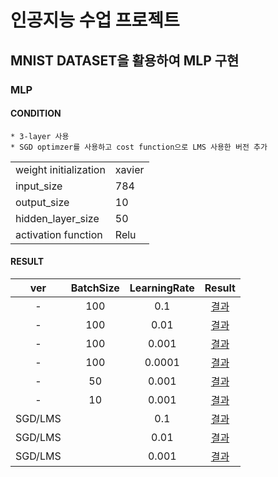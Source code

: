 # 인공지능 수업 프로젝트
## MNIST DATASET을 활용하여 MLP 구현

### MLP

#### CONDITION
    * 3-layer 사용
    * SGD optimzer를 사용하고 cost function으로 LMS 사용한 버전 추가

|     |     |
| :-- | :-- |
| weight initialization | xavier |
| input_size | 784 |
| output_size | 10 |
| hidden_layer_size | 50 |
| activation function | Relu |
#### RESULT

| ver | BatchSize | LearningRate | Result |
| :---: | :---: | :---: | :---: |
| - | 100 | 0.1 | [결과](img/MLP_1.jpg) |
| - | 100 | 0.01 | [결과](img/MLP_2.jpg) |
| - | 100 | 0.001 | [결과](img/MLP_3.jpg) |
| - | 100 | 0.0001 | [결과](img/MLP_4.jpg) |
| - | 50 | 0.001 | [결과](img/MLP_5.jpg) |
| - | 10 | 0.001 | [결과](img/MLP_6.jpg) |
| SGD/LMS | | 0.1 | [결과](img/MLP_7.jpg)|
| SGD/LMS | | 0.01 | [결과](img/MLP_8.jpg) |
| SGD/LMS | | 0.001 | [결과](img/MLP_9.jpg) |

